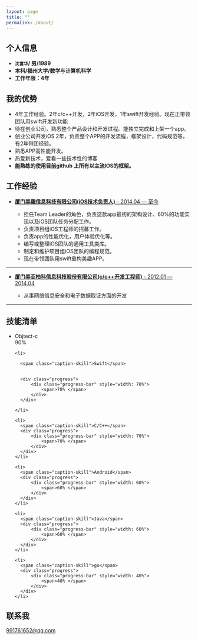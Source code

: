 ```yaml
---
layout: page
title: ""
permalink: /about/
---
```



## 个人信息

* **`沈富华`/ 男/1989**
* **本科/福州大学/数学与计算机科学**
* **工作年限：4年**
 

## 我的优势

* 4年工作经验。2年c/c++开发，2年iOS开发，1年swift开发经验。现在正带领团队用swift开发新功能
* 待在创业公司，熟悉整个产品设计和开发过程。能独立完成和上架一个app。
* 创业公司开发iOS 2年，负责整个APP的开发流程，框架设计，代码规范等，有2年带团经验。
* 熟悉APP高性能开发。
* 热爱新技术，爱看一些技术性的博客
* **能熟练的使用目前github 上所有以主流IOS的框架。**

## 工作经验


* [**厦门美趣信息科技有限公司(iOS技术负责人)** -  2014.04 — 至今](#) 
   
   * 担任Team Leader的角色，负责这款app最初的架构设计、60%的功能实现以及iOS团队任务分配工作。
   * 负责项目组iOS工程师的招募工作。
   * 负责app的性能优化，用户体验优化等。  	
   * 编写或整理iOS团队的通用工具类库。
   * 制定和维护项目组iOS团队的编程规范。
   * 现在带领团队用swift重构美趣APP。


***


* [**厦门美亚柏科信息科技股份有限公司(c/c++开发工程师)**  -  2012.01 — 2014.04](#) 

    * 从事网络信息安全和电子数据取证方面的开发

***




<!-- ## Roles

Founder, ABC Organisation -->

## 技能清单

<div class="grid-block">
  <ul class="list-skills">      
    <li>              
      <span class="caption-skill">Objtect-c</span>        
      <div class="progress">
          <div class="progress-bar" style="width: 90%">
              <span>90% </span>
          </div>
      </div>              
    </li>

    <li>
        
      <span class="caption-skill">Swift</span>
  
  
      <div class="progress">
          <div class="progress-bar" style="width: 70%">
              <span>70% </span>
          </div>
      </div>
        
    </li>

    <li>        
      <span class="caption-skill">C/C++</span>  
      <div class="progress">
          <div class="progress-bar" style="width: 70%">
              <span>70% </span>
          </div>
      </div>        
    </li>

    <li>        
      <span class="caption-skill">Android</span> 
      <div class="progress">
          <div class="progress-bar" style="width: 60%">
              <span>60% </span>
          </div>
      </div>        
    </li>

    <li>        
      <span class="caption-skill">Java</span> 
      <div class="progress">
          <div class="progress-bar" style="width: 60%">
              <span>60% </span>
          </div>
      </div>        
    </li>

    <li>        
      <span class="caption-skill">go</span> 
      <div class="progress">
          <div class="progress-bar" style="width: 40%">
              <span>40% </span>
          </div>
      </div>        
    </li>
      
  </ul>
</div>



<!-- * **Skill 3** - `Skill` / `Skill` / `Skill`
* **Skill 4** - `Skill` / `Skill` / `Skill` 
* **Skill 5** - `Skill`
* **Skill 6** - `Skill` / `Skill`  -->
    
    
<!-- ## Achievements


* [**This is my first achievement**](#) 
   
   Proin pellentesque malesuada mauris, quis aliquam augue vestibulum ac. Vestibulum ut feugiat nibh. Sed faucibus felis purus, sed convallis leo dictum vehicula.

***

* [**This is my second achievement**](#) 

    Proin pellentesque malesuada mauris, quis aliquam augue vestibulum ac. Vestibulum ut feugiat nibh. Sed faucibus felis purus, sed convallis leo dictum vehicula.

***

* [**This is my third achievement**](#) 

   Proin pellentesque malesuada mauris, quis aliquam augue vestibulum ac. Vestibulum ut feugiat nibh. Sed faucibus felis purus, sed convallis leo dictum vehicula -->


## 联系我

[991761652@qq.com](mailto:991761652@qq.com)